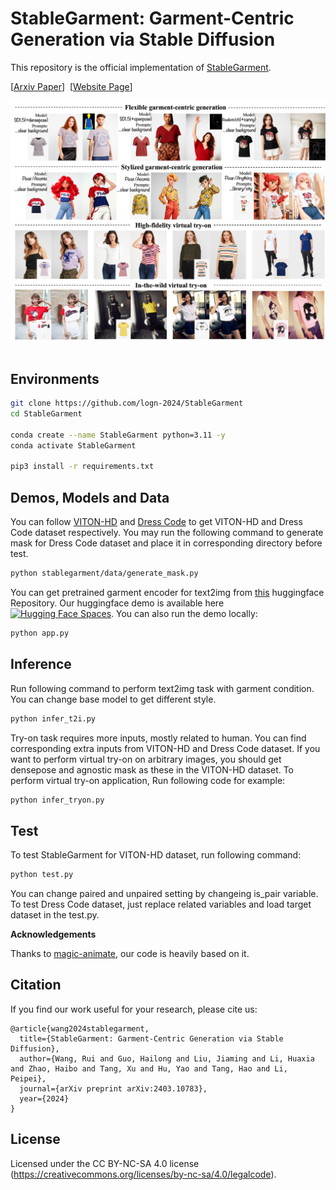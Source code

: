 # StableGarment: Garment-Centric Generation via Stable Diffusion
This repository is the official implementation of [StableGarment](http://arxiv.org/abs/2403.10783).

[[Arxiv Paper](http://arxiv.org/abs/2403.10783)]&nbsp;
[[Website Page](https://raywang335.github.io/stablegarment.github.io/)]&nbsp;

![teaser](assets/teaser.jpg)&nbsp;

## Environments
```bash
git clone https://github.com/logn-2024/StableGarment
cd StableGarment

conda create --name StableGarment python=3.11 -y
conda activate StableGarment

pip3 install -r requirements.txt
```

## Demos, Models and Data
You can follow [VITON-HD](https://github.com/shadow2496/VITON-HD) and [Dress Code](https://github.com/aimagelab/dress-code) to get VITON-HD and Dress Code dataset respectively. You may run the following command to generate mask for Dress Code dataset and place it in corresponding directory before test.
```bash
python stablegarment/data/generate_mask.py
```
You can get pretrained garment encoder for text2img from [this](https://huggingface.co/loooooong/StableGarment_text2img) huggingface Repository. Our huggingface demo is available here [![Hugging Face Spaces](https://img.shields.io/badge/%F0%9F%A4%97%20Hugging%20Face-Spaces-blue)](https://huggingface.co/spaces/loooooong/StableGarment). You can also run the demo locally:
```bash
python app.py
```

## Inference
Run following command to perform text2img task with garment condition. You can change base model to get different style.
```bash
python infer_t2i.py
```
Try-on task requires more inputs, mostly related to human. You can find corresponding extra inputs from VITON-HD and Dress Code dataset. If you want to perform virtual try-on on arbitrary images, you should get densepose and agnostic mask as these in the VITON-HD dataset. To perform virtual try-on application, Run following code for example:
```bash
python infer_tryon.py
```

## Test
To test StableGarment for VITON-HD dataset, run following command:
```bash
python test.py
```
You can change paired and unpaired setting by changeing is_pair variable. To test Dress Code dataset, just replace related variables and load target dataset in the test.py. 

**Acknowledgements** 

Thanks to [magic-animate](https://github.com/magic-research/magic-animate/), our code is heavily based on it. 

## Citation
If you find our work useful for your research, please cite us:
```
@article{wang2024stablegarment,
  title={StableGarment: Garment-Centric Generation via Stable Diffusion},
  author={Wang, Rui and Guo, Hailong and Liu, Jiaming and Li, Huaxia and Zhao, Haibo and Tang, Xu and Hu, Yao and Tang, Hao and Li, Peipei},
  journal={arXiv preprint arXiv:2403.10783},
  year={2024}
}
```

## License
Licensed under the CC BY-NC-SA 4.0 license (https://creativecommons.org/licenses/by-nc-sa/4.0/legalcode).